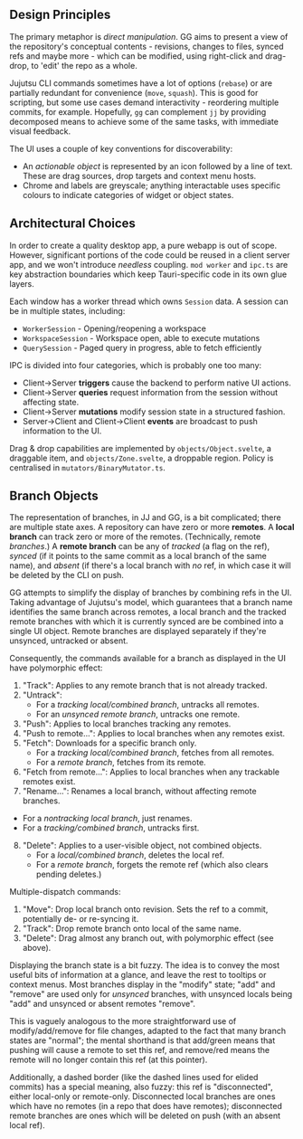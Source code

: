 Design Principles
-----------------
The primary metaphor is *direct manipulation*. GG aims to present a view of the repository's 
conceptual contents - revisions, changes to files, synced refs and maybe more - which can be
modified, using right-click and drag-drop, to 'edit' the repo as a whole. 

Jujutsu CLI commands sometimes have a lot of options (`rebase`) or are partially redundant 
for convenience (`move`, `squash`). This is good for scripting, but some use cases demand 
interactivity - reordering multiple commits, for example. Hopefully, `gg` can complement `jj`
by providing decomposed means to achieve some of the same tasks, with immediate visual feedback.

The UI uses a couple of key conventions for discoverability:
- An *actionable object* is represented by an icon followed by a line of text. These are
  drag sources, drop targets and context menu hosts. 
- Chrome and labels are greyscale; anything interactable uses specific colours to indicate
  categories of widget or object states.

Architectural Choices
---------------------
In order to create a quality desktop app, a pure webapp is out of scope. However, significant
portions of the code could be reused in a client server app, and we won't introduce *needless*
coupling. `mod worker` and `ipc.ts` are key abstraction boundaries which keep Tauri-specific
code in its own glue layers.

Each window has a worker thread which owns `Session` data. A session can be in multiple states,
including:
- `WorkerSession` - Opening/reopening a workspace
- `WorkspaceSession` - Workspace open, able to execute mutations
- `QuerySession` - Paged query in progress, able to fetch efficiently

IPC is divided into four categories, which is probably one too many:
- Client->Server **triggers** cause the backend to perform native UI actions.
- Client->Server **queries** request information from the session without affecting state.
- Client->Server **mutations** modify session state in a structured fashion.
- Server->Client and Client->Client **events** are broadcast to push information to the UI.

Drag & drop capabilities are implemented by `objects/Object.svelte`, a draggable item, and
`objects/Zone.svelte`, a droppable region. Policy is centralised in `mutators/BinaryMutator.ts`.

Branch Objects
--------------
The representation of branches, in JJ and GG, is a bit complicated; there are multiple state axes.
A repository can have zero or more **remotes**. 
A **local branch** can track zero or more of the remotes. (Technically, remote *branches*.)
A **remote branch** can be any of *tracked* (a flag on the ref), *synced* (if it points to the same 
commit as a local branch of the same name), and *absent* (if there's a local branch with *no* ref, 
in which case it will be deleted by the CLI on push.

GG attempts to simplify the display of branches by combining refs in the UI. Taking advantage of 
Jujutsu's model, which guarantees that a branch name identifies the same branch across remotes, a 
local branch and the tracked remote branches with which it is currently synced are be combined into
a single UI object. Remote branches are displayed separately if they're unsynced, untracked or absent.

Consequently, the commands available for a branch as displayed in the UI have polymorphic effect:
1) "Track": Applies to any remote branch that is not already tracked. 
2) "Untrack": 
    - For a *tracking local/combined branch*, untracks all remotes.
    - For an *unsynced remote branch*, untracks one remote.
3) "Push": Applies to local branches tracking any remotes. 
4) "Push to remote...": Applies to local branches when any remotes exist.
5) "Fetch": Downloads for a specific branch only. 
    - For a *tracking local/combined branch*, fetches from all remotes.
    - For a *remote branch*, fetches from its remote.
6) "Fetch from remote...": Applies to local branches when any trackable remotes exist.
7) "Rename...": Renames a local branch, without affecting remote branches. 
  - For a *nontracking local branch*, just renames.
  - For a *tracking/combined branch*, untracks first.
8) "Delete": Applies to a user-visible object, not combined objects.
   - For a *local/combined branch*, deletes the local ref. 
   - For a *remote branch*, forgets the remote ref (which also clears pending deletes.)

Multiple-dispatch commands:
1) "Move": Drop local branch onto revision. Sets the ref to a commit, potentially de- or re-syncing it.
2) "Track": Drop remote branch onto local of the same name. 
3) "Delete": Drag almost any branch out, with polymorphic effect (see above).

Displaying the branch state is a bit fuzzy. The idea is to convey the most useful bits of information at 
a glance, and leave the rest to tooltips or context menus. Most branches display in the 
"modify" state; "add" and "remove" are used only for *unsynced* branches, with unsynced locals being "add"
and unsynced or absent remotes "remove". 

This is vaguely analogous to the more straightforward use of modify/add/remove for file changes, adapted to 
the fact that many branch states are "normal"; the mental shorthand is that add/green means that pushing will 
cause a remote to set this ref, and remove/red means the remote will no longer contain this ref (at this pointer).

Additionally, a dashed border (like the dashed lines used for elided commits) has a special meaning, also
fuzzy: this ref is "disconnected", either local-only or remote-only. Disconnected local branches are ones 
which have no remotes (in a repo that does have remotes); disconnected remote branches are ones which will
be deleted on push (with an absent local ref).